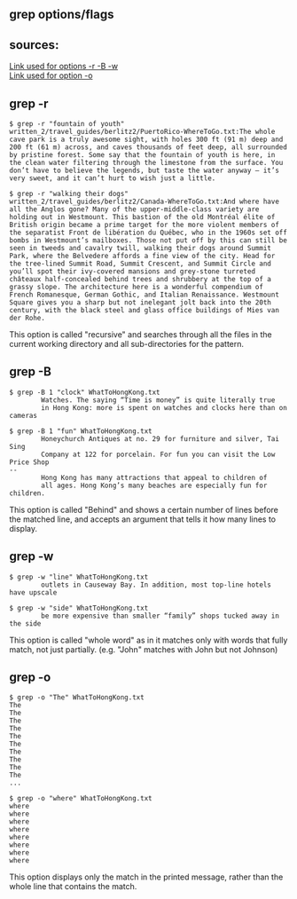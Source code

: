 ## grep options/flags   
## sources:  
[Link used for options -r -B -w](https://www.youtube.com/watch?v=VGgTmxXp7xQ)
<br>
[Link used for option -o](https://serverfault.com/questions/51014/dont-need-the-whole-line-just-the-match-from-regular-expression)  
  
  
## grep -r  
```
$ grep -r "fountain of youth"
written_2/travel_guides/berlitz2/PuertoRico-WhereToGo.txt:The whole cave park is a truly awesome sight, with holes 300 ft (91 m) deep and 200 ft (61 m) across, and caves thousands of feet deep, all surrounded by pristine forest. Some say that the fountain of youth is here, in the clean water filtering through the limestone from the surface. You don’t have to believe the legends, but taste the water anyway — it’s very sweet, and it can’t hurt to wish just a little.
```
```
$ grep -r "walking their dogs"
written_2/travel_guides/berlitz2/Canada-WhereToGo.txt:And where have all the Anglos gone? Many of the upper-middle-class variety are holding out in Westmount. This bastion of the old Montréal élite of British origin became a prime target for the more violent members of the separatist Front de libération du Québec, who in the 1960s set off bombs in Westmount’s mailboxes. Those not put off by this can still be seen in tweeds and cavalry twill, walking their dogs around Summit Park, where the Belvedere affords a fine view of the city. Head for the tree-lined Summit Road, Summit Crescent, and Summit Circle and you’ll spot their ivy-covered mansions and grey-stone turreted châteaux half-concealed behind trees and shrubbery at the top of a grassy slope. The architecture here is a wonderful compendium of French Romanesque, German Gothic, and Italian Renaissance. Westmount Square gives you a sharp but not inelegant jolt back into the 20th century, with the black steel and glass office buildings of Mies van der Rohe.
```
This option is called "recursive" and searches through all the files in the current working directory and all sub-directories for the pattern.

## grep -B  
```
$ grep -B 1 "clock" WhatToHongKong.txt
        Watches. The saying “Time is money” is quite literally true
        in Hong Kong: more is spent on watches and clocks here than on cameras
```  
```
$ grep -B 1 "fun" WhatToHongKong.txt
        Honeychurch Antiques at no. 29 for furniture and silver, Tai Sing
        Company at 122 for porcelain. For fun you can visit the Low Price Shop
--
        Hong Kong has many attractions that appeal to children of
        all ages. Hong Kong’s many beaches are especially fun for children.
```
This option is called "Behind" and shows a certain number of lines before the matched line, and accepts an argument that tells it how many lines to display.
  
## grep -w  
```
$ grep -w "line" WhatToHongKong.txt
        outlets in Causeway Bay. In addition, most top-line hotels have upscale
```
```
$ grep -w "side" WhatToHongKong.txt 
        be more expensive than smaller “family” shops tucked away in the side
```  
This option is called "whole word" as in it matches only with words that fully match, not just partially. (e.g. "John" matches with John but not Johnson)
  
## grep -o  
```
$ grep -o "The" WhatToHongKong.txt 
The
The
The
The
The
The
The
The
The
The
...
``` 
```
$ grep -o "where" WhatToHongKong.txt 
where
where
where
where
where
where
where
where
```
This option displays only the match in the printed message, rather than the whole line that contains the match.
